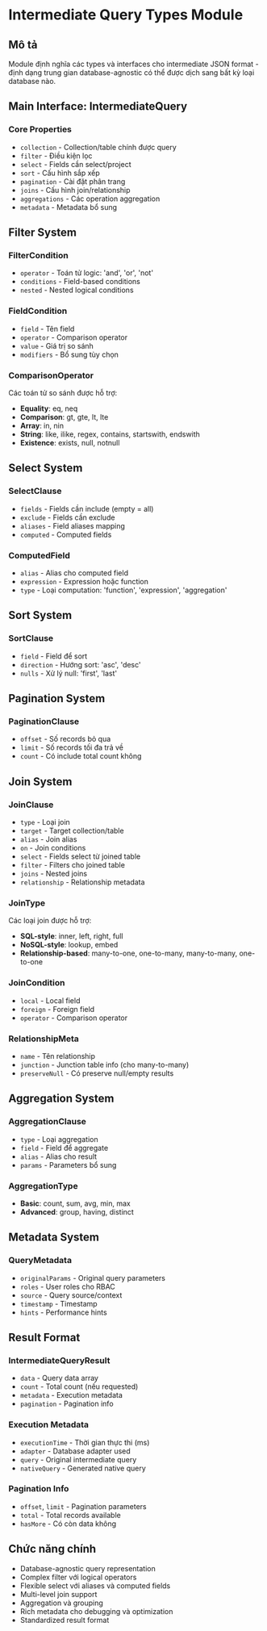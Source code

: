 # Intermediate Query Types Module

## Mô tả
Module định nghĩa các types và interfaces cho intermediate JSON format - định dạng trung gian database-agnostic có thể được dịch sang bất kỳ loại database nào.

## Main Interface: IntermediateQuery

### Core Properties
- `collection` - Collection/table chính được query
- `filter` - Điều kiện lọc
- `select` - Fields cần select/project
- `sort` - Cấu hình sắp xếp
- `pagination` - Cài đặt phân trang
- `joins` - Cấu hình join/relationship
- `aggregations` - Các operation aggregation
- `metadata` - Metadata bổ sung

## Filter System

### FilterCondition
- `operator` - Toán tử logic: 'and', 'or', 'not'
- `conditions` - Field-based conditions
- `nested` - Nested logical conditions

### FieldCondition
- `field` - Tên field
- `operator` - Comparison operator
- `value` - Giá trị so sánh
- `modifiers` - Bổ sung tùy chọn

### ComparisonOperator
Các toán tử so sánh được hỗ trợ:
- **Equality**: eq, neq
- **Comparison**: gt, gte, lt, lte
- **Array**: in, nin
- **String**: like, ilike, regex, contains, startswith, endswith
- **Existence**: exists, null, notnull

## Select System

### SelectClause
- `fields` - Fields cần include (empty = all)
- `exclude` - Fields cần exclude
- `aliases` - Field aliases mapping
- `computed` - Computed fields

### ComputedField
- `alias` - Alias cho computed field
- `expression` - Expression hoặc function
- `type` - Loại computation: 'function', 'expression', 'aggregation'

## Sort System

### SortClause
- `field` - Field để sort
- `direction` - Hướng sort: 'asc', 'desc'
- `nulls` - Xử lý null: 'first', 'last'

## Pagination System

### PaginationClause
- `offset` - Số records bỏ qua
- `limit` - Số records tối đa trả về
- `count` - Có include total count không

## Join System

### JoinClause
- `type` - Loại join
- `target` - Target collection/table
- `alias` - Join alias
- `on` - Join conditions
- `select` - Fields select từ joined table
- `filter` - Filters cho joined table
- `joins` - Nested joins
- `relationship` - Relationship metadata

### JoinType
Các loại join được hỗ trợ:
- **SQL-style**: inner, left, right, full
- **NoSQL-style**: lookup, embed
- **Relationship-based**: many-to-one, one-to-many, many-to-many, one-to-one

### JoinCondition
- `local` - Local field
- `foreign` - Foreign field
- `operator` - Comparison operator

### RelationshipMeta
- `name` - Tên relationship
- `junction` - Junction table info (cho many-to-many)
- `preserveNull` - Có preserve null/empty results

## Aggregation System

### AggregationClause
- `type` - Loại aggregation
- `field` - Field để aggregate
- `alias` - Alias cho result
- `params` - Parameters bổ sung

### AggregationType
- **Basic**: count, sum, avg, min, max
- **Advanced**: group, having, distinct

## Metadata System

### QueryMetadata
- `originalParams` - Original query parameters
- `roles` - User roles cho RBAC
- `source` - Query source/context
- `timestamp` - Timestamp
- `hints` - Performance hints

## Result Format

### IntermediateQueryResult<T>
- `data` - Query data array
- `count` - Total count (nếu requested)
- `metadata` - Execution metadata
- `pagination` - Pagination info

### Execution Metadata
- `executionTime` - Thời gian thực thi (ms)
- `adapter` - Database adapter used
- `query` - Original intermediate query
- `nativeQuery` - Generated native query

### Pagination Info
- `offset`, `limit` - Pagination parameters
- `total` - Total records available
- `hasMore` - Có còn data không

## Chức năng chính
- Database-agnostic query representation
- Complex filter với logical operators
- Flexible select với aliases và computed fields
- Multi-level join support
- Aggregation và grouping
- Rich metadata cho debugging và optimization
- Standardized result format
